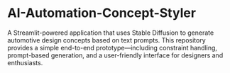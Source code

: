 # AI-Automation-Concept-Styler
A Streamlit-powered application that uses Stable Diffusion to generate automotive design concepts based on text prompts. This repository provides a simple end-to-end prototype—including constraint handling, prompt-based generation, and a user-friendly interface for designers and enthusiasts.
